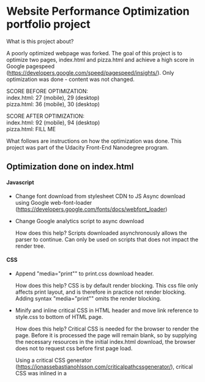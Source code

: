 # Website Performance Optimization portfolio project

What is this project about? 

A poorly optimized webpage was forked. The goal of this project is to optimize two pages, index.html and pizza.html and achieve a high score in Google pagespeed (https://developers.google.com/speed/pagespeed/insights/). Only optimization was done - content was not changed.

SCORE BEFORE OPTIMIZATION:  
index.html: 27 (mobile), 29 (desktop)  
pizza.html: 36 (mobile), 30 (desktop)  

SCORE AFTER OPTIMIZATION:  
index.html: 92 (mobile), 94 (desktop)  
pizza.html: FILL ME           
          
What follows are instructions on how the optimization was done. This project was part of the Udacity Front-End Nanodegree program. 

## Optimization done on index.html

#### Javascript

* Change font download from stylesheet CDN to JS Async download using Google web-font-loader        (https://developers.google.com/fonts/docs/webfont_loader)

* Change Google analytics script to async download 

  How does this help? Scripts downloaded asynchronously allows the parser to continue.
  Can only be used on scripts that does not impact the render tree.
  
#### CSS

* Append "media="print"" to print.css download header.

  How does this help? CSS is by default render blocking. This css file only affects print layout, and is therefore in
  practice not render blocking. Adding syntax "media="print"" omits the render blocking.
  
* Minify and inline critical CSS in HTML header and move link reference to style.css to bottom of HTML page. 

  How does this help? Critical CSS is needed for the browser to render the page. Before it is processed the page will remain blank,   so   by supplying the necessary resources in the initial index.html download, the browser does not to request css before first page           load.

  Using a critical CSS generator (https://jonassebastianohlsson.com/criticalpathcssgenerator/),  critical CSS was inlined in a <style>     block in header. The link reference to style.css was moved to the bottom of the page


  #### GULP (used for minification)

  * Install node.js
  * In project docs folder, type "npm init". This will create a package.json file
  * Install gulp (globally): npm install --save gulp-install
  * Install gulp (locally, in working dir): npm install --global gulp-cli
  
    ##### JS minification
    
    * Install js-uglify (npm install --save-dev gulp-uglify) (JS minification)
    * Setup gulpfile.js (https://www.npmjs.com/package/gulp-uglify)
    * Run gulp
    
    ##### CSS minification
    * Install css-lean (npm install gulp-clean-css --save-dev)
    * Setup gulpfile.js (https://www.npmjs.com/package/gulp-clean-css)
    * Run gulp

